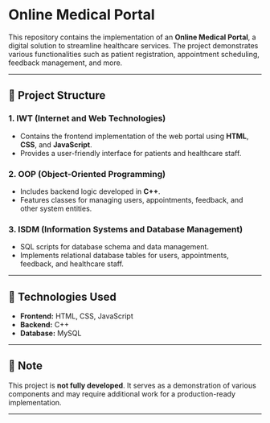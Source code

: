 # Online Medical Portal

This repository contains the implementation of an **Online Medical Portal**, a digital solution to streamline healthcare services. The project demonstrates various functionalities such as patient registration, appointment scheduling, feedback management, and more.

---

## 📂 Project Structure

### **1. IWT (Internet and Web Technologies)**
- Contains the frontend implementation of the web portal using **HTML**, **CSS**, and **JavaScript**.
- Provides a user-friendly interface for patients and healthcare staff.

### **2. OOP (Object-Oriented Programming)**
- Includes backend logic developed in **C++**.
- Features classes for managing users, appointments, feedback, and other system entities.

### **3. ISDM (Information Systems and Database Management)**
- SQL scripts for database schema and data management.
- Implements relational database tables for users, appointments, feedback, and healthcare staff.

---

## 🔧 Technologies Used

- **Frontend:** HTML, CSS, JavaScript
- **Backend:** C++
- **Database:** MySQL

---

## 🚨 Note
This project is **not fully developed**. It serves as a demonstration of various components and may require additional work for a production-ready implementation.

---
